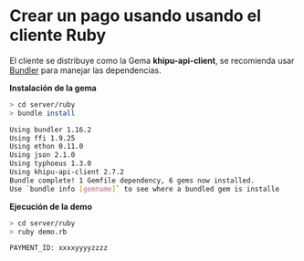 # Crear un pago usando usando el cliente Ruby

El cliente se distribuye como la Gema **khipu-api-client**, se recomienda usar [Bundler](https://bundler.io/) para manejar las dependencias.

**Instalación de la gema**

```sh
> cd server/ruby
> bundle install

Using bundler 1.16.2
Using ffi 1.9.25
Using ethon 0.11.0
Using json 2.1.0
Using typhoeus 1.3.0
Using khipu-api-client 2.7.2
Bundle complete! 1 Gemfile dependency, 6 gems now installed.
Use `bundle info [gemname]` to see where a bundled gem is installe
```

**Ejecución de la demo**

```sh
> cd server/ruby
> ruby demo.rb

PAYMENT_ID: xxxxyyyyzzzz
```

